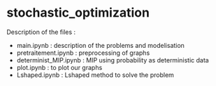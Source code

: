 # stochastic_optimization

Description of the files :
  - main.ipynb : description of the problems and modelisation
  - pretraitement.ipynb : preprocessing of graphs
  - determinist_MIP.ipynb : MIP using probability as deterministic data
  - plot.ipynb : to plot our graphs
  - Lshaped.ipynb : Lshaped method to solve the problem
  
